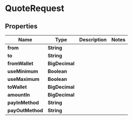 

# QuoteRequest


## Properties

| Name | Type | Description | Notes |
|------------ | ------------- | ------------- | -------------|
|**from** | **String** |  |  |
|**to** | **String** |  |  |
|**fromWallet** | **BigDecimal** |  |  |
|**useMinimum** | **Boolean** |  |  |
|**useMaximum** | **Boolean** |  |  |
|**toWallet** | **BigDecimal** |  |  |
|**amountIn** | **BigDecimal** |  |  |
|**payInMethod** | **String** |  |  |
|**payOutMethod** | **String** |  |  |



